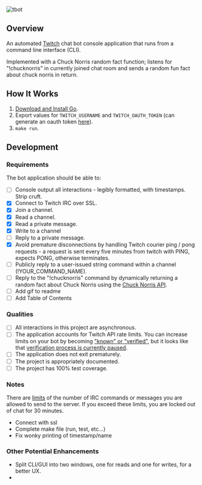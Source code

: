 ![tbot](https://user-images.githubusercontent.com/25406248/125493306-565d7b6c-7582-4a74-a22b-639f33681b5b.gif)

## Overview

An automated [Twitch](https://dev.twitch.tv/docs/irc) chat bot console application that runs from a command line interface (CLI).

Implemented with a Chuck Norris random fact function; listens for "!chucknorris" in currently joined chat room and sends a random fun fact about chuck norris in return.


## How It Works

1. [Download and Install Go](https://golang.org/doc/install).
2. Export values for `TWITCH_USERNAME` and `TWITCH_OAUTH_TOKEN` (can generate an oauth token [here](https://twitchapps.com/tmi/)).
3. `make run`.

## Development

### Requirements

The bot application should be able to:

- [ ] Console output all interactions - legibly formatted, with timestamps. Strip cruft.
- [x] Connect to Twitch IRC over SSL.
- [x] Join a channel.
- [x] Read a channel.
- [x] Read a private message.
- [x] Write to a channel
- [ ] Reply to a private message.
- [x] Avoid premature disconnections by handling Twitch courier ping / pong requests - a request is sent every five minutes from twitch with PING, expects PONG, otherwise terminates.
- [ ] Publicly reply to a user-issued string command within a channel (!YOUR_COMMAND_NAME).
- [ ] Reply to the "!chucknorris" command by dynamically returning a random fact about Chuck Norris using the [Chuck Norris API](https://api.chucknorris.io).
- [ ] Add gif to readme
- [ ] Add Table of Contents

### Qualities

- [ ] All interactions in this project are asynchronous.
- [ ] The application accounts for Twitch API rate limits. You can increase limits on your bot by becoming ["known" or "verified"](https://dev.twitch.tv/docs/irc/guide#known-and-verified-bots), but it looks like that [verification process is currently paused](https://discuss.dev.twitch.tv/t/an-update-for-the-delayed-bot-verification-request-process/32325).
- [ ] The application does not exit prematurely.
- [ ] The project is appropriately documented.
- [ ] The project has 100% test coverage.

### Notes

There are [limits](https://dev.twitch.tv/docs/irc/guide#command--message-limits) of the number of IRC commands or messages you are allowed to send to the server. If you exceed these limits, you are locked out of chat for 30 minutes.

- Connect with ssl
- Complete make file (run, test, etc...)
- Fix wonky printing of timestamp/name

### Other Potential Enhancements

- Split CLI/GUI into two windows, one for reads and one for writes, for a better UX.
-
